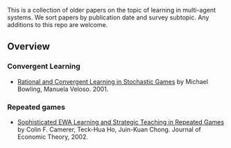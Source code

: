 This is a collection of older papers on the topic of learning in multi-agent systems. We sort papers by publication date and survey subtopic. Any additions to this repo are welcome.

## Overview

### Convergent Learning

* [Rational and Convergent Learning in Stochastic Games](https://www.cs.cmu.edu/~mmv/papers/01ijcai-mike.pdf) by Michael Bowling, Manuela Veloso. 2001.

### Repeated games

* [Sophisticated EWA Learning and Strategic Teaching in Repeated Games](http://faculty.haas.berkeley.edu/hoteck/papers/paper2.pdf) by Colin F. Camerer, Teck-Hua Ho, Juin-Kuan Chong. Journal of Economic Theory, 2002.
